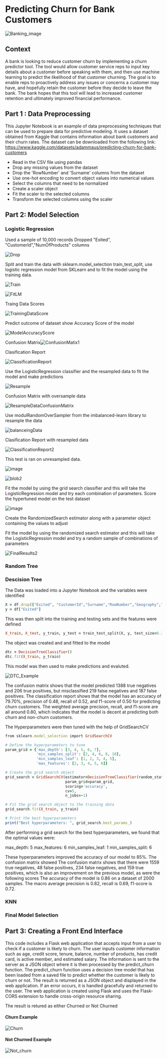 # Predicting Churn for Bank Customers
![Banking_image](https://github.com/LJMData/Project4_Banking_Churn/raw/main/ScreenShots/Banking_Image.png)


## Context
A bank is looking to reduce customer churn by implementing a churn predictor tool. The tool would allow customer service reps to input key details about a customer before speaking with them, and then use machine learning to predict the likelihood of that customer churning. The goal is to enable reps to proactively address any issues or concerns a customer may have, and hopefully retain the customer before they decide to leave the bank. The bank hopes that this tool will lead to increased customer retention and ultimately improved financial performance.


## Part 1 : Data Preprocessing
This Jupyter Notebook is an example of data preprocessing techniques that can be used to prepare data for predictive modeling. It uses a dataset obtained from Kaggle that contains information about bank customers and their churn rates. The dataset can be downloaded from the following link: https://www.kaggle.com/datasets/adammaus/predicting-churn-for-bank-customers

- Read in the CSV file using pandas
- Drop any missing values from the dataset
- Drop the 'RowNumber' and 'Surname' columns from the dataset
- Use one-hot encoding to convert object values into numerical values
- Select the columns that need to be normalized
- Create a scaler object
- Fit the scaler to the selected columns
- Transform the selected columns using the scaler

## Part 2: Model Selection 

### Logistic Regression


Used a sample of 10,000 records
Dropped "Exited", "CustomerId","NumOfProducts" columns 

![Drop](https://user-images.githubusercontent.com/115945473/232009937-cc165907-3023-4d7a-a283-9d460f22018a.jpg) 

Split and train the data with sklearn.model_selection train_test_split, use logistic regression model from SKLearn and to fit the model using the training data.

![Train](https://user-images.githubusercontent.com/115945473/232016546-2d40d1cf-bcf2-4875-a875-b0c1264e1e8b.jpg)


![FitLM](https://user-images.githubusercontent.com/115945473/232016647-d2f3be39-11f0-4da8-b122-53c5909e95e0.jpg)


Traing Data Scores

![TrainingDataScore](https://user-images.githubusercontent.com/115945473/232017815-d9599f82-3b6e-42b4-a6d7-1578c2c323e1.jpg)


Predict outcome of dataset show Accuracy Score of the model

![ModelAccuracyScore](https://user-images.githubusercontent.com/115945473/232019001-7cc6936e-411b-4ecd-88f9-2e4e470318e5.jpg)

Confusion Matrix![ConfusionMatix1](https://user-images.githubusercontent.com/115945473/232024064-8f28be3c-0e15-4de2-b807-4f7568406c54.jpg)


Clasification Report

![ClassificationReport](https://user-images.githubusercontent.com/115945473/232024528-1d04e5ca-f7a1-4dc9-98f5-483620d10b10.jpg)


Use the LogisticRegression classifier and the resampled data to fit the model and make predictions

![Resample](https://user-images.githubusercontent.com/115945473/232026655-67e74836-8404-41bd-8b04-bd0b1c362031.jpg)


Confusion Matrix with oversample data

![ResampleDataConfusionMatrix](https://user-images.githubusercontent.com/115945473/232027366-713e44f2-d890-45c1-a285-30b30d6b36ea.jpg)


 Use modulRandomOverSampler from the imbalanced-learn library to resample the data 
 
![balanceingData](https://user-images.githubusercontent.com/115945473/232430271-c436d404-9536-444f-9e86-75fbec2a9812.jpg)

 
 
 Clasification Report with resampled data

![ClassificationReport2](https://user-images.githubusercontent.com/115945473/232028052-8810966f-0c16-4132-b93b-ae531b8f19a8.jpg)

This test is ran on unresampled data.

![image](https://user-images.githubusercontent.com/115945473/232029062-b61df275-24dc-4fb5-8f87-7746eb71d5cc.png)

![blob2](https://user-images.githubusercontent.com/115945473/232030551-31d856a4-1624-4131-b63a-503088539ebc.jpg)

Fit the model by using the grid search classifier and this will take the LogisticRegression model and try 
each combination of parameters. Score the hypertuned model on the test dataset


![image](https://user-images.githubusercontent.com/115945473/232031582-a656a364-60bb-4d37-b57b-c10eeef5f88d.png)


Create the RandomizedSearch estimator along with a parameter object containing the values to adjust

Fit the model by using the randomized search estimator and this will take the LogisticRegression model and 
try a random sample of combinations of parameters


![FinalResults2](https://user-images.githubusercontent.com/115945473/232034811-03c97596-f2cf-4138-862b-abe393ef60ab.jpg)




### Random Tree

### Descision Tree
The Data was loaded into a Jupyter Notebook and the variables were identified 

```ruby
X = df.drop(["Exited", "CustomerId","Surname","RowNumber","Geography","Gender"], axis=1)
y = df["Exited"]
```
This was then split into the training and testing sets and the features were defined

```ruby
X_train, X_test, y_train, y_test = train_test_split(X, y, test_size=0.2, random_state=42)
```
The object was created and and fitted to the model

```ruby
dtc = DecisionTreeClassifier()
dtc.fit(X_train, y_train)
```
This model was then used to make predictions and evaluted.

![DTC_Example](https://github.com/LJMData/Project4_Banking_Churn/blob/main/ScreenShots/Descision_tree_example.png)

The confusion matrix shows that the model predicted 1388 true negatives and 206 true positives, but misclassified 219 false negatives and 187 false positives. The classification report shows that the model has an accuracy of 79.70%, precision of 0.48, recall of 0.52, and f1-score of 0.50 for predicting churn customers. The weighted average precision, recall, and f1-score are all around 0.80, which indicates that the model is decent at predicting both churn and non-churn customers.

The Hyperparameters were then tuned with the help of GridSearchCV

``` ruby
from sklearn.model_selection import GridSearchCV

# Define the hyperparameters to tune
param_grid = {'max_depth': [3, 4, 5, 6, 7],
              'min_samples_split': [2, 4, 6, 8, 10],
              'min_samples_leaf': [1, 2, 3, 4, 5],
              'max_features': [2, 3, 4, 5, 6]}

# Create the grid search object
grid_search = GridSearchCV(estimator=DecisionTreeClassifier(random_state=42),
                           param_grid=param_grid,
                           scoring='accuracy',
                           cv=5,
                           n_jobs=-1)

# Fit the grid search object to the training data
grid_search.fit(X_train, y_train)

# Print the best hyperparameters
print("Best hyperparameters: ", grid_search.best_params_)
```
After performing a grid search for the best hyperparameters, we found that the optimal values were:

max_depth: 5
max_features: 6
min_samples_leaf: 1
min_samples_split: 6

These hyperparameters improved the accuracy of our model to 85%. The confusion matrix showed The confusion matrix shows that there were 1559 true negatives, 48 false positives, 234 false negatives, and 159 true positives, which is also an improvement on the previous model, as were the following scores The accuracy of the model is 0.86 on a dataset of 2000 samples. The macro average precision is 0.82, recall is 0.69, f1-score is 0.72. 

### KNN

### Final Model Selection 

## Part 3: Creating a Front End Interface 
This code includes a Flask web application that accepts input from a user to check if a customer is likely to churn. The user inputs customer information such as age, credit score, tenure, balance, number of products, has credit card, is active member, and estimated salary. The information is sent to the server as a JSON object where it is then processed by the predict_churn function. The predict_churn function uses a decision tree model that has been loaded from a saved file to predict whether the customer is likely to churn or not. The result is returned as a JSON object and displayed in the web application. If an error occurs, it is handled gracefully and returned to the user. The web application is created using Flask and uses the Flask-CORS extension to handle cross-origin resource sharing. 

The result is retured as either Churned or Not Churned 

#### Churn Example 
![Churn](https://github.com/LJMData/Project4_Banking_Churn/blob/main/ScreenShots/Churn.png)

#### Not Churned Example 
![Not_churn](https://github.com/LJMData/Project4_Banking_Churn/blob/main/ScreenShots/No_Churn.png)


